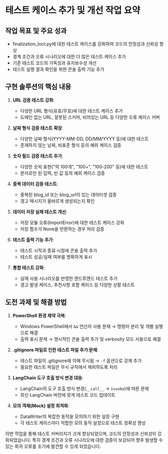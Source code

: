 # 테스트 케이스 추가 및 개선 작업 요약

## 작업 목표 및 주요 성과
- finalization_tool.py에 대한 테스트 케이스를 강화하여 코드의 안정성과 신뢰성 향상
- 경계 조건과 오류 시나리오에 대한 더 많은 테스트 케이스 추가
- 기존 테스트 코드의 가독성과 유지보수성 개선
- 테스트 실행 결과 확인을 위한 콘솔 출력 기능 추가

## 구현 솔루션의 핵심 내용
1. **URL 검증 테스트 강화**:
   - 다양한 URL 형식(유효/무효)에 대한 테스트 케이스 추가
   - 도메인 없는 URL, 잘못된 스키마, 비어있는 URL 등 다양한 오류 케이스 커버

2. **날짜 형식 검증 테스트 확장**:
   - 다양한 날짜 형식(YYYY-MM-DD, DD/MM/YYYY 등)에 대한 테스트
   - 존재하지 않는 날짜, 비표준 형식 등의 예외 케이스 검증

3. **숫자 필드 검증 테스트 추가**:
   - 다양한 숫자 표현("약 100개", "100+", "100-200" 등)에 대한 테스트
   - 문자로만 된 입력, 빈 값 등의 예외 케이스 검증

4. **중복 데이터 검증 테스트**:
   - 중복된 blog_id 또는 blog_url이 있는 데이터셋 검증
   - 경고 메시지가 올바르게 생성되는지 확인

5. **데이터 저장 실패 테스트 개선**:
   - 저장 모듈 오류(ImportError)에 대한 테스트 케이스 강화
   - 저장 함수가 None을 반환하는 경우 처리 검증

6. **테스트 출력 기능 추가**:
   - 테스트 시작과 종료 시점에 콘솔 출력 추가
   - 테스트 성공/실패 여부를 명확하게 표시

7. **통합 테스트 강화**:
   - 실제 사용 시나리오를 반영한 엔드투엔드 테스트 추가
   - 경고 발생 케이스, 추천사항 포함 케이스 등 다양한 상황 테스트

## 도전 과제 및 해결 방법
1. **PowerShell 환경 제약 극복**:
   - Windows PowerShell에서 `&&` 연산자 사용 문제 → 명령어 분리 및 개별 실행으로 해결
   - 출력 표시 문제 → 명시적인 콘솔 출력 추가 및 verbosity 모드 사용으로 해결

2. **.gitignore 파일로 인한 테스트 파일 추가 문제**:
   - 테스트 파일이 .gitignore에 의해 무시됨 → `-f` 옵션으로 강제 추가
   - 필요한 테스트 파일은 무시 규칙에서 제외하도록 처리

3. **LangChain 도구 호출 방식 변경 대응**:
   - LangChain의 도구 호출 방식 변경(`__call__` → `invoke`)에 따른 문제
   - 최신 LangChain 버전에 맞게 테스트 코드 업데이트

4. **모의 객체(Mock) 설정 최적화**:
   - DataWriter의 복잡한 동작을 모의하기 위한 설정 구현
   - 각 테스트 케이스마다 적합한 모의 동작 설정으로 테스트 정확성 향상

이번 작업을 통해 테스트 커버리지가 크게 향상되었으며, 코드의 안정성과 신뢰성이 강화되었습니다. 특히 경계 조건과 오류 시나리오에 대한 검증이 보강되어 향후 발생할 수 있는 회귀 오류를 조기에 발견할 수 있게 되었습니다. 